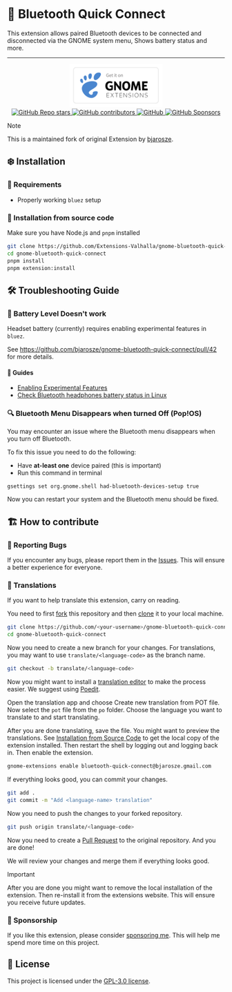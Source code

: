 # 🧩 Bluetooth Quick Connect

This extension allows paired Bluetooth devices to be connected and disconnected via the GNOME system menu, Shows battery status and more.

---

<div align="center">
    <div>
        <a href="https://extensions.gnome.org/extension/1401/bluetooth-quick-connect">
            <img alt="Get it on Gnome Extensions" height="100" src="https://raw.githubusercontent.com/andyholmes/gnome-shell-extensions-badge/master/get-it-on-ego.svg?sanitize=true">
        </a>
    </div>
    <a href="https://github.com/Extensions-Valhalla/gnome-bluetooth-quick-connect">
        <img alt="GitHub Repo stars" src="https://img.shields.io/github/stars/Extensions-Valhalla/gnome-bluetooth-quick-connect?style=for-the-badge">
    </a>
    <a href="https://github.com/Extensions-Valhalla/gnome-bluetooth-quick-connect/graphs/contributors">
        <img alt="GitHub contributors" src="https://img.shields.io/github/contributors/Extensions-Valhalla/gnome-bluetooth-quick-connect?style=for-the-badge">
    </a>
    <a href="https://github.com/Extensions-Valhalla/gnome-bluetooth-quick-connect/blob/master/LICENSE">
        <img alt="GitHub" src="https://img.shields.io/github/license/Extensions-Valhalla/gnome-bluetooth-quick-connect?style=for-the-badge">
    </a>
    <a href="https://github.com/sponsors/BlankParticle">
        <img alt="GitHub Sponsors" src="https://img.shields.io/github/sponsors/BlankParticle?style=for-the-badge">
    </a>
</div>

> [!NOTE]
> This is a maintained fork of original Extension by [bjarosze](https://github.com/bjarosze).

## ❄️ Installation

### 🚧 Requirements

- Properly working `bluez` setup

### 🎋 Installation from source code

Make sure you have Node.js and `pnpm` installed

```bash
git clone https://github.com/Extensions-Valhalla/gnome-bluetooth-quick-connect
cd gnome-bluetooth-quick-connect
pnpm install
pnpm extension:install
```

## 🛠️ Troubleshooting Guide

### 🔋 Battery Level Doesn't work

Headset battery (currently) requires enabling experimental features in `bluez`.

See https://github.com/bjarosze/gnome-bluetooth-quick-connect/pull/42 for more details.

#### 📖 Guides

- [Enabling Experimental Features](https://wiki.archlinux.org/title/bluetooth#Enabling_experimental_features)
- [Check Bluetooth headphones battery status in Linux](https://askubuntu.com/questions/1117563/check-bluetooth-headphones-battery-status-in-linux)

### 🔍 Bluetooth Menu Disappears when turned Off (Pop!OS)

You may encounter an issue where the Bluetooth menu disappears when you turn off Bluetooth.

To fix this issue you need to do the following:

- Have **at-least one** device paired (this is important)
- Run this command in terminal

```bash
gsettings set org.gnome.shell had-bluetooth-devices-setup true
```

Now you can restart your system and the Bluetooth menu should be fixed.

## 🏗️ How to contribute

### 🐛 Reporting Bugs

If you encounter any bugs, please report them in the [Issues](https://github.com/Extensions-Valhalla/gnome-bluetooth-quick-connect/issues). This will ensure a better experience for everyone.

### 📝 Translations

If you want to help translate this extension, carry on reading.

You need to first [fork](https://docs.github.com/en/get-started/quickstart/contributing-to-projects#about-forking) this repository and then [clone](https://docs.github.com/en/get-started/quickstart/contributing-to-projects#cloning-a-fork) it to your local machine.

```bash
git clone https://github.com/<your-username>/gnome-bluetooth-quick-connect
cd gnome-bluetooth-quick-connect
```

Now you need to create a new branch for your changes. For translations, you may want to use `translate/<language-code>` as the branch name.

```bash
git checkout -b translate/<language-code>
```

Now you might want to install a [translation editor](https://wiki.gnome.org/TranslationProject/LocalisationGuide#Translation_Editors) to make the process easier. We suggest using [Poedit](https://poedit.net/).

Open the translation app and choose Create new translation from POT file. Now select the `pot` file from the `po` folder. Choose the language you want to translate to and start translating.

After you are done translating, save the file. You might want to preview the translations. See [Installation from Source Code](#🎋-installation-from-source-code) to get the local copy of the extension installed. Then restart the shell by logging out and logging back in. Then enable the extension.

```bash
gnome-extensions enable bluetooth-quick-connect@bjarosze.gmail.com
```

If everything looks good, you can commit your changes.

```bash
git add .
git commit -m "Add <language-name> translation"
```

Now you need to push the changes to your forked repository.

```bash
git push origin translate/<language-code>
```

Now you need to create a [Pull Request](https://docs.github.com/en/get-started/quickstart/contributing-to-projects#making-a-pull-request) to the original repository. And you are done!

We will review your changes and merge them if everything looks good.

> [!IMPORTANT]
> After you are done you might want to remove the local installation of the extension. Then re-install it from the extensions website. This will ensure you receive future updates.

### 💸 Sponsorship

If you like this extension, please consider [sponsoring me](https://github.com/sponsors/BlankParticle). This will help me spend more time on this project.

## 📜 License

This project is licensed under the [GPL-3.0 license](https://github.com/Extensions-Valhalla/gnome-bluetooth-quick-connect/blob/master/LICENSE).
